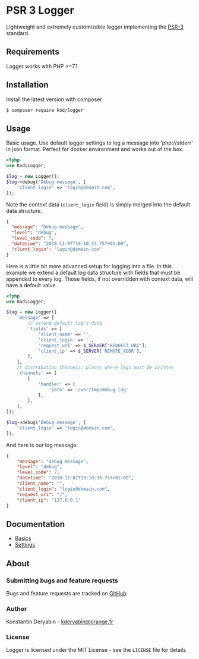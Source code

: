 # PSR 3 Logger
Lightweight and extremely customizable logger implementing the [PSR-3](https://github.com/php-fig/fig-standards/blob/master/accepted/PSR-3-logger-interface.md) standard.

## Requirements
Logger works with PHP >=7.1.

## Installation
Install the latest version with composer

```bash
$ composer require kod/logger
```

## Usage

Basic usage. Use default logger settings to log a message into 'php://stderr' in json format. Perfect for docker environment and works out of the box.

```php
<?php
use Kod\Logger;

$log = new Logger();
$log->debug('Debug message', [
    'client_login' => 'login@domain.com',
]);
```
Note the context data (`client_login` field) is simply merged into the default data structure.

```json
{
  "message": "Debug message",
  "level": "debug",
  "level_code": 7,
  "datetime": "2018-11-07T19:10:33.757+01:00",
  "client_login": "login@domain.com"
}
```
Here is a little bit more advanced setup for logging into a file. In this example we extend a default log data structure with fields that must be appended to every log. Those fields, if not overridden with context data, will have a default value.
```php
<?php
use Kod\Logger;

$log = new Logger([
    'message' => [
        // extend default log's data
        'fields' => [
            'client_name' => '',
            'client_login' => '',
            'request_uri' => $_SERVER['REQUEST_URI'],
            'client_ip' => $_SERVER['REMOTE_ADDR'],
        ],
    ],
    // distribution channels: places where logs must be written 
    'channels' => [
        [
            'handler' => [
                'path' => '/var/tmp/debug.log'
            ],
        ],
    ],
]);

$log->debug('Debug message', [
    'client_login' => 'login@domain.com',
]);
```
And here is our log message:
```json
{
    "message": "Debug message",
    "level": "debug",
    "level_code": 7,
    "datetime": "2018-11-07T19:10:33.757+01:00",
    "client_name": "",
    "client_login": "login@domain.com",
    "request_uri": "/",
    "client_ip": "127.0.0.1"
}
```
## Documentation

* [Basics](./doc/core.md)
* [Settings](./doc/configuration.md)

## About

### Submitting bugs and feature requests

Bugs and feature requests are tracked on [GitHub](https://github.com/kderyabin/logger/issues)

### Author

Konstantin Deryabin - <kderyabin@orange.fr>

### License

Logger is licensed under the MIT License - see the `LICENSE` file for details

